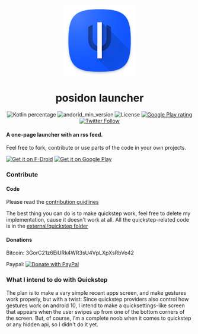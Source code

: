 
<div align="center">
  <p><img width=192px src="/fastlane/metadata/android/en-US/images/icon.png"/></p>
  <h1>posidon launcher</h1>
</div>
<div align="center">
  
![Kotlin percentage](https://img.shields.io/badge/kotlin-100%25-6779F6)
![andorid_min_version](https://img.shields.io/badge/minSdk-21-3DDC84)
![License](https://img.shields.io/github/license/leoxshn/posidonLauncher?color=ff8800)
[![Google Play rating](https://img.shields.io/endpoint?color=00D1FF&label=rating&url=https://api-playstore.rajkumaar.co.in/rating?id=posidon.launcher)](https://play.google.com/store/apps/details?id=posidon.launcher)
[![Twitter Follow](https://img.shields.io/twitter/follow/posidon?style=social)](https://twitter.com/posidon)

</div>

#### A one-page launcher with an rss feed.
Feel free to fork, contribute or use parts of the code in your own projects.

[<img src="https://fdroid.gitlab.io/artwork/badge/get-it-on.png"
     alt="Get it on F-Droid"
     height="80">](https://www.f-droid.org/packages/posidon.launcher/)
[<img src="https://play.google.com/intl/en_us/badges/images/generic/en-play-badge.png"
     alt="Get it on Google Play"
     height="80">](https://play.google.com/store/apps/details?id=posidon.launcher)

### Contribute

#### Code
Please read the [contribution guidlines](CODE_GUIDELINES.md)

The best thing you can do is to make quickstep work, feel free to delete my implementation, cause it doesn't work at all. All the quickstep-related code is in the [external/quickstep folder](app/src/main/java/posidon/launcher/external/quickstep)

#### Donations

Bitcoin: 3GorC21z6EiURk4WR3sU4VpLXpXsRbVe42

Paypal:
<a href="https://www.paypal.com/cgi-bin/webscr?cmd=_s-xclick&hosted_button_id=HGZADEVYSUZAY&source=url">
<img alt="Donate with PayPal" src="https://www.paypalobjects.com/en_US/i/btn/btn_donate_SM.gif"/>
</a>

### What I intend to do with Quickstep
The plan is to make a vary simple recent apps screen, and make gestures work properly, but with a twist:
Since quickstep providers also control how gestures work on android 10, I intend to make a quicksettings-like screen that appears when the user swipes up from one of the bottom corners of the screen. But, of course, I'm a complete noob when it comes to quickstep or any hidden api, so I didn't do it yet.
